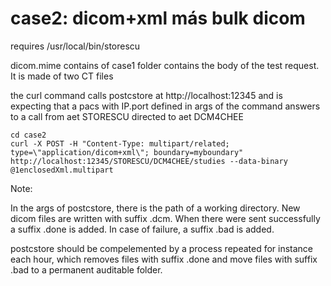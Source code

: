 #  case2: dicom+xml más bulk dicom 


requires /usr/local/bin/storescu

dicom.mime contains of case1 folder contains the body of the test request. It is made of two CT files

the curl command calls postcstore at http://localhost:12345 and is expecting that a pacs with IP.port defined in args of the command answers to a call from aet STORESCU directed to aet DCM4CHEE

```
cd case2
curl -X POST -H "Content-Type: multipart/related; type=\"application/dicom+xml\"; boundary=myboundary" http://localhost:12345/STORESCU/DCM4CHEE/studies --data-binary @1enclosedXml.multipart
```

Note:

In the args of postcstore, there is the path of a working directory. New dicom files are written with suffix .dcm. When there were sent successfully a suffix .done is added. In case of failure, a suffix .bad is added.

postcstore should be compelemented by a process repeated for instance each hour, which removes files with suffix .done and move files with suffix .bad to a permanent auditable folder.
